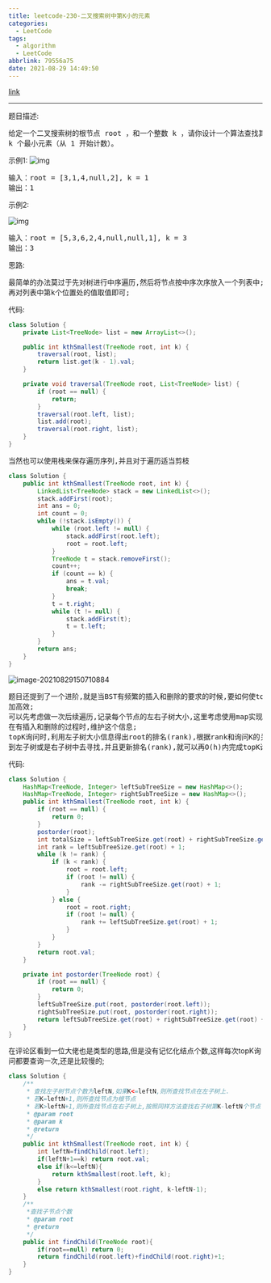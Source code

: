 ```yaml
---
title: leetcode-230-二叉搜索树中第K小的元素
categories:
  - LeetCode
tags:
  - algorithm
  - LeetCode
abbrlink: 79556a75
date: 2021-08-29 14:49:50
---
```


[link](https://leetcode-cn.com/problems/kth-smallest-element-in-a-bst/)

<hr/>

题目描述:

<pre>
给定一个二叉搜索树的根节点 root ，和一个整数 k ，请你设计一个算法查找其中第 
k 个最小元素（从 1 开始计数）。
</pre>

示例1:
![img](https://gitee.com/cao_ziqiang/img/raw/master/20210829145110.jpeg)

<pre>
输入：root = [3,1,4,null,2], k = 1
输出：1
</pre>

示例2:

![img](https://gitee.com/cao_ziqiang/img/raw/master/20210829145128.jpeg)

<pre>
输入：root = [5,3,6,2,4,null,null,1], k = 3
输出：3
</pre>

思路:

<pre>
最简单的办法莫过于先对树进行中序遍历,然后将节点按中序次序放入一个列表中;
再对列表中第k个位置处的值取值即可;
</pre>

代码:

```java
class Solution {
    private List<TreeNode> list = new ArrayList<>();

    public int kthSmallest(TreeNode root, int k) {
        traversal(root, list);
        return list.get(k - 1).val;
    }

    private void traversal(TreeNode root, List<TreeNode> list) {
        if (root == null) {
            return;
        }
        traversal(root.left, list);
        list.add(root);
        traversal(root.right, list);
    }
}
```

<pre>
当然也可以使用栈来保存遍历序列,并且对于遍历适当剪枝
</pre>

```java
class Solution {
    public int kthSmallest(TreeNode root, int k) {
        LinkedList<TreeNode> stack = new LinkedList<>();
        stack.addFirst(root);
        int ans = 0;
        int count = 0;
        while (!stack.isEmpty()) {
            while (root.left != null) {
                stack.addFirst(root.left);
                root = root.left;
            }
            TreeNode t = stack.removeFirst();
            count++;
            if (count == k) {
                ans = t.val;
                break;
            }
            t = t.right;
            while (t != null) {
                stack.addFirst(t);
                t = t.left;
            }
        }
        return ans;
    }
}
```

![image-20210829150710884](https://gitee.com/cao_ziqiang/img/raw/master/20210829150710.png)

<pre>
题目还提到了一个进阶,就是当BST有频繁的插入和删除的要求的时候,要如何使topK更
加高效;
可以先考虑做一次后续遍历,记录每个节点的左右子树大小,这里考虑使用map实现;
在有插入和删除的过程时,维护这个信息;
topK询问时,利用左子树大小信息得出root的排名(rank),根据rank和询问K的关系;
到左子树或是右子树中去寻找,并且更新排名(rank),就可以再O(h)内完成topK询问;
</pre>

代码:

```java
class Solution {
    HashMap<TreeNode, Integer> leftSubTreeSize = new HashMap<>();
    HashMap<TreeNode, Integer> rightSubTreeSize = new HashMap<>();
    public int kthSmallest(TreeNode root, int k) {
        if (root == null) {
            return 0;
        }
        postorder(root);
        int totalSize = leftSubTreeSize.get(root) + rightSubTreeSize.get(root) + 1;
        int rank = leftSubTreeSize.get(root) + 1;
        while (k != rank) {
            if (k < rank) {
                root = root.left;
                if (root != null) {
                    rank -= rightSubTreeSize.get(root) + 1;
                }
            } else {
                root = root.right;
                if (root != null) {
                    rank += leftSubTreeSize.get(root) + 1;
                }
            }
        }
        return root.val;
    }

    private int postorder(TreeNode root) {
        if (root == null) {
            return 0;
        }
        leftSubTreeSize.put(root, postorder(root.left));
        rightSubTreeSize.put(root, postorder(root.right));
        return leftSubTreeSize.get(root) + rightSubTreeSize.get(root) + 1;
    }
}
```

在评论区看到一位大佬也是类型的思路,但是没有记忆化结点个数,这样每次topK询问都要查询一次,还是比较慢的;

```java
class Solution {
    /**
     * 查找左子树节点个数为leftN,如果K<=leftN,则所查找节点在左子树上.
     * 若K=leftN+1,则所查找节点为根节点
     * 若K>leftN+1,则所查找节点在右子树上,按照同样方法查找右子树第K-leftN个节点
     * @param root
     * @param k
     * @return
     */
    public int kthSmallest(TreeNode root, int k) {
        int leftN=findChild(root.left);
        if(leftN+1==k) return root.val;
        else if(k<=leftN){
            return kthSmallest(root.left, k);
        }
        else return kthSmallest(root.right, k-leftN-1);
    }
    /**
     *查找子节点个数
     * @param root
     * @return
     */
    public int findChild(TreeNode root){
        if(root==null) return 0;
        return findChild(root.left)+findChild(root.right)+1;
    }
}
```

